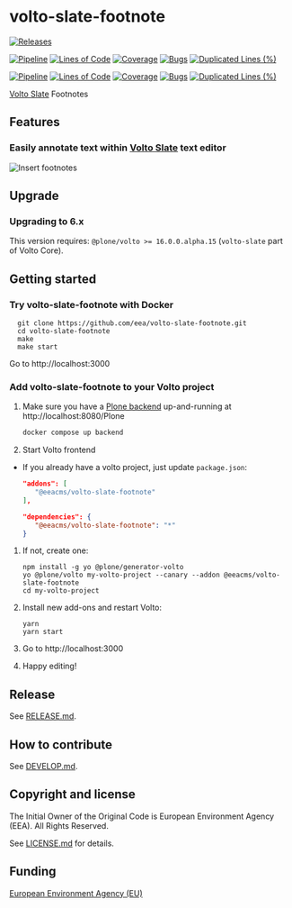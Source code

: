 # volto-slate-footnote

[![Releases](https://img.shields.io/github/v/release/eea/volto-slate-footnote)](https://github.com/eea/volto-slate-footnote/releases)

[![Pipeline](https://ci.eionet.europa.eu/buildStatus/icon?job=volto-addons%2Fvolto-slate-footnote%2Fmaster&subject=master)](https://ci.eionet.europa.eu/view/Github/job/volto-addons/job/volto-slate-footnote/job/master/display/redirect)
[![Lines of Code](https://sonarqube.eea.europa.eu/api/project_badges/measure?project=volto-slate-footnote-master&metric=ncloc)](https://sonarqube.eea.europa.eu/dashboard?id=volto-slate-footnote-master)
[![Coverage](https://sonarqube.eea.europa.eu/api/project_badges/measure?project=volto-slate-footnote-master&metric=coverage)](https://sonarqube.eea.europa.eu/dashboard?id=volto-slate-footnote-master)
[![Bugs](https://sonarqube.eea.europa.eu/api/project_badges/measure?project=volto-slate-footnote-master&metric=bugs)](https://sonarqube.eea.europa.eu/dashboard?id=volto-slate-footnote-master)
[![Duplicated Lines (%)](https://sonarqube.eea.europa.eu/api/project_badges/measure?project=volto-slate-footnote-master&metric=duplicated_lines_density)](https://sonarqube.eea.europa.eu/dashboard?id=volto-slate-footnote-master)

[![Pipeline](https://ci.eionet.europa.eu/buildStatus/icon?job=volto-addons%2Fvolto-slate-footnote%2Fdevelop&subject=develop)](https://ci.eionet.europa.eu/view/Github/job/volto-addons/job/volto-slate-footnote/job/develop/display/redirect)
[![Lines of Code](https://sonarqube.eea.europa.eu/api/project_badges/measure?project=volto-slate-footnote-develop&metric=ncloc)](https://sonarqube.eea.europa.eu/dashboard?id=volto-slate-footnote-develop)
[![Coverage](https://sonarqube.eea.europa.eu/api/project_badges/measure?project=volto-slate-footnote-develop&metric=coverage)](https://sonarqube.eea.europa.eu/dashboard?id=volto-slate-footnote-develop)
[![Bugs](https://sonarqube.eea.europa.eu/api/project_badges/measure?project=volto-slate-footnote-develop&metric=bugs)](https://sonarqube.eea.europa.eu/dashboard?id=volto-slate-footnote-develop)
[![Duplicated Lines (%)](https://sonarqube.eea.europa.eu/api/project_badges/measure?project=volto-slate-footnote-develop&metric=duplicated_lines_density)](https://sonarqube.eea.europa.eu/dashboard?id=volto-slate-footnote-develop)


[Volto Slate](hhttps://6.dev-docs.plone.org/volto/configuration/volto-slate/) Footnotes

## Features

### Easily annotate text within [Volto Slate](https://6.dev-docs.plone.org/volto/configuration/volto-slate/) text editor

![Insert footnotes](https://github.com/eea/volto-slate-footnote/raw/docs/docs/volto-slate-footnote.gif)

## Upgrade

### Upgrading to 6.x

This version requires: `@plone/volto >= 16.0.0.alpha.15` (`volto-slate` part of Volto Core).

## Getting started

### Try volto-slate-footnote with Docker

      git clone https://github.com/eea/volto-slate-footnote.git
      cd volto-slate-footnote
      make
      make start

Go to http://localhost:3000

### Add volto-slate-footnote to your Volto project

1. Make sure you have a [Plone backend](https://plone.org/download) up-and-running at http://localhost:8080/Plone

    ```Bash
    docker compose up backend
    ```

1. Start Volto frontend

- If you already have a volto project, just update `package.json`:

   ```JSON
   "addons": [
      "@eeacms/volto-slate-footnote"
   ],

   "dependencies": {
      "@eeacms/volto-slate-footnote": "*"
   }
   ```

1. If not, create one:

   ```
   npm install -g yo @plone/generator-volto
   yo @plone/volto my-volto-project --canary --addon @eeacms/volto-slate-footnote
   cd my-volto-project
   ```


1. Install new add-ons and restart Volto:

   ```
   yarn
   yarn start
   ```

1. Go to http://localhost:3000

1. Happy editing!

## Release

See [RELEASE.md](https://github.com/eea/volto-slate-footnote/blob/master/RELEASE.md).

## How to contribute

See [DEVELOP.md](https://github.com/eea/volto-slate-footnote/blob/master/DEVELOP.md).

## Copyright and license

The Initial Owner of the Original Code is European Environment Agency (EEA).
All Rights Reserved.

See [LICENSE.md](https://github.com/eea/volto-slate-footnote/blob/master/LICENSE.md) for details.

## Funding

[European Environment Agency (EU)](http://eea.europa.eu)
